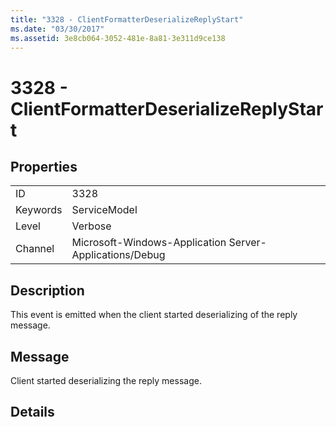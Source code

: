 ```yaml
---
title: "3328 - ClientFormatterDeserializeReplyStart"
ms.date: "03/30/2017"
ms.assetid: 3e8cb064-3052-481e-8a81-3e311d9ce138
---
```

# 3328 - ClientFormatterDeserializeReplyStart
## Properties  
  
|||  
|-|-|  
|ID|3328|  
|Keywords|ServiceModel|  
|Level|Verbose|  
|Channel|Microsoft-Windows-Application Server-Applications/Debug|  
  
## Description  
 This event is emitted when the client started deserializing of the reply message.  
  
## Message  
 Client started deserializing the reply message.  
  
## Details
